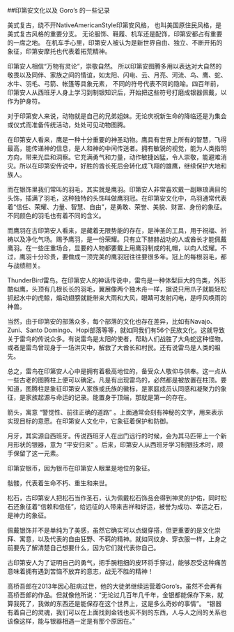 ##印第安文化以及 Goro’s 的一些记录

美式复古，绕不开NativeAmericanStyle印第安风格，
也叫美国原住民风格，是美式复古风格的重要分支。
无论服饰、鞋履、机车还是配饰，印第安都占有重要的一席之地。
在机车手心里，印第安人被认为是新世界自由、独立、不断开拓的象征，印第安摩托也代表着拓荒精神。

印第安人相信“万物有灵论”，崇敬自然。
所以印第安图腾多用以表达对大自然的敬畏以及同伴、家族之间的情谊，如太阳、闪电、云、月亮、河流、鸟、鹰、蛇、水牛、羽毛、弓箭、帐篷等具象元素，
不同的符号代表不同的隐喻。四百年前，印第安人从西班牙人身上学习到制银知识后，开始把这些符号打磨成银器佩戴，以作为护身符。

对于印第安人来说，动物就是自己的兄弟姐妹。无论庆祝新生命的降临还是为集会或仪式而准备传统活动，处处可见动物图腾。

在印第安人看来，鹰是一种十分重要的神圣动物。鹰具有世界上所有的智慧，飞得最高，能传递神的信息，是人和神的中间传送者。拥有敏锐的视觉，能为人类指明方向，带来光启和洞察。它充满勇气和力量，动作敏捷凶猛，令人崇敬，能避难消灾。所以在印第安传说中，好胜的酋长死后会转化成飞翔的雄鹰，继续保护大地和族人。

而在银饰里我们常叫的羽毛，其实就是鹰羽。印第安人非常喜欢戴一副琳琅满目的头饰，插满了羽毛，这种独特的头饰叫做鹰羽冠。在印第安文化中，鸟羽通常代表着“信任、荣耀、力量、智慧、自由”，是勇敢、荣誉、美貌、财富、身份的象征。不同颜色的羽毛也有着不同的含义。

而鹰羽在古印第安人看来，是藏着无限势能的存在，是神圣的工具，用于祝福、祈祷以及净化气场。赐予鹰羽，是一份荣耀。只有立下赫赫战功的人或酋长才能佩戴鹰羽。在一些庄重场合，显要的人物都要戴上用鹰羽制成的礼帽，以向人炫耀。不过，鹰羽十分珍贵，要做成一顶完美的鹰羽冠往往要很多年。冠上的每根羽毛，都与战绩相关。

ThunderBird雷鸟。在印第安人的神话传说中，雷鸟是一种体型巨大的鸟类，外形酷似鹰，头顶有几根长长的羽毛，翼展像两个独木舟一样，据说只用爪子就能轻松抓起水中的虎鲸，煽动翅膀就能带来大雨和大风，眼睛可发射闪电，是呼风唤雨的神兽。

当然，由于印第安的部落众多，每个部落的文化也存在差异，比如有Navajo、Zuni、Santo Domingo、Hopi部落等等，就如同我们有56个民族文化。这就导致关于雷鸟的传说众多。有说雷鸟是太阳的使者，帮助人们战胜了大角蛇这种怪物。或者是雷鸟曾现身于一场洪灾中，解救了大酋长和村民。还有说雷鸟是人类的祖先。

总之，雷鸟在印第安人心中是拥有着极高地位的，备受众人敬仰与供奉。这一点从一些古老的图腾柱上便可以确定。凡是有出现雷鸟的，必然都是被放置在柱顶。要知道，图腾柱是象征印第安人家族或氏族的徽标，是家庭成员认同感和凝聚力的象征，是家族起源与命运的记录。能置身于顶端，那就是第一的存在。

箭头，寓意 “警觉性、前往正确的道路” 。上面通常会刻有神秘的文字，用来表示实现目标的意愿。在印第安人文化中，它象征着保护和防御。

月牙，其实源自西班牙。传说西班牙人在出门远行的时候，会为其马匹带上一个新月形状的银器，意为 “平安归来” 。后来，印第安人从西班牙学习制银技术时，顺手保留了这一元素。

印第安银币，因为银币在印第安人眼里是地位的象征。

骷髅，代表着生命不朽、重生和来世。

松石，古印第安人把松石当作圣石，认为佩戴松石饰品会得到神灵的护佑，同时松石还象征着“信赖和信任”，给远征的人带来吉祥和好运，被誉为成功、幸运之石，是神力的象征。

佩戴银饰并不是单纯为了美感，虽然它确实可以点缀穿搭，但更重要的是文化崇拜、寓意，以及代表的自由狂野、不羁的精神。就如同纹身、穿衣服一样，上身之前要先了解清楚自己想要什么，因为它们就代表你自己。

古印第安人为了证明自己的勇气，把手腕粗细的皮环将手穿过，能够忍受这种痛苦意味着拥有遇到苦恼不放弃的意志，战无不胜的精神！

高桥吾郎在2013年因心脏病过世，他的大徒弟继续运营着Goro’s，虽然不会再有高桥吾郎的作品。但就像他所说：“无论过几百年几千年，金银都能保存下来，就算我死了，我做的东西还是能保存在这个世界上，这是多么奇妙的事情”。
“银器有着自己的灵魂，我们可以在上面找到金钱也买不到的东西，人与人之间的关系也该像这样，能与银器相遇一定是有那个原因在。”
